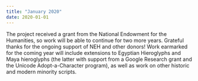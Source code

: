 ```yaml
---
title: "January 2020"
date: 2020-01-01
---
```


The project received a grant from the National Endowment for the Humanities, so work will be able to continue for two more years. Grateful thanks for the ongoing support of NEH and other donors!  Work earmarked for the coming year will include extensions to Egyptian Hieroglyphs and Maya hieroglyphs (the latter with support from a Google Research grant and the Unicode Adopt-a-Character program), as well as work on other historic and modern minority scripts.